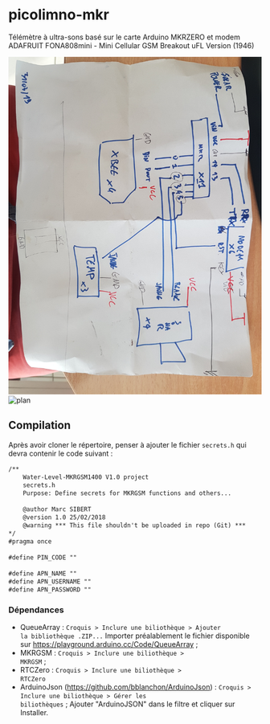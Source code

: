 # picolimno-mkr

Télémètre à ultra-sons basé sur le carte Arduino MKRZERO et modem ADAFRUIT  FONA808mini - Mini Cellular GSM Breakout uFL Version (1946)

![plan](doc/electroniquepico2019..jpg)
![plan](doc/electroniquepico2019.jpg)

## Compilation
Après avoir cloner le répertoire, penser à ajouter le fichier
<code>secrets.h</code> qui devra contenir le code suivant :

```
/**
    Water-Level-MKRGSM1400 V1.0 project
    secrets.h
    Purpose: Define secrets for MKRGSM functions and others...
  
    @author Marc SIBERT
    @version 1.0 25/02/2018
    @warning *** This file shouldn't be uploaded in repo (Git) ***
*/
#pragma once

#define PIN_CODE ""

#define APN_NAME ""
#define APN_USERNAME ""
#define APN_PASSWORD ""
```

### Dépendances
* QueueArray : 
  <code>Croquis > Inclure une biliothèque >  Ajouter la bibliothèque .ZIP...</code> Importer préalablement le fichier disponible sur https://playground.arduino.cc/Code/QueueArray  ;
* MKRGSM :
  <code>Croquis > Inclure une biliothèque > MKRGSM</code> ;
* RTCZero :
  <code>Croquis > Inclure une biliothèque > RTCZero</code>
* ArduinoJson (https://github.com/bblanchon/ArduinoJson) :
  <code>Croquis > Inclure une biliothèque > Gérer les biliothèques</code> ; Ajouter "ArduinoJSON" dans le filtre et cliquer sur Installer.


